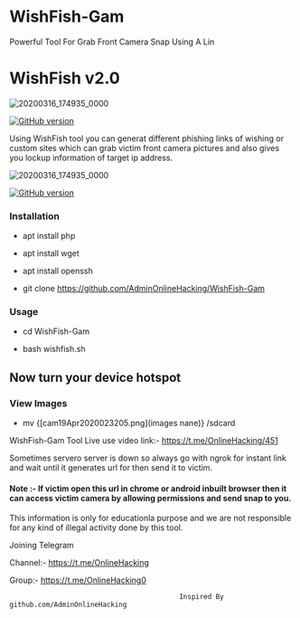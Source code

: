 # WishFish-Gam
Powerful Tool For Grab Front Camera Snap Using A Lin
<h1>WishFish v2.0</h1>


![20200316_174935_0000](https://encrypted-tbn0.gstatic.com/images?q=tbn%3AANd9GcRpMDe2RdBBI8MAEPcAuty0d0Lkfjn-qFsQjzh18FvP9b5Iw4Rd&usqp=CAU)

<p align="center">

<a href="https://github.com/AdminOnlineHacking/WishFish-Gam"><img title="GitHub version" src="https://img.shields.io/badge/version-2.0-blue" ></a>  

</p>
                                                   
<p>Using WishFish tool you can generat different phishing links of wishing or custom sites which can grab victim front camera pictures and also gives you lockup information of target ip address.

<p1>
  
  
  ![20200316_174935_0000](https://i.pinimg.com/originals/74/bd/30/74bd306f3167073a3470d44d8b936b1f.png)

<p align="center">

<a href="https://github.com/AdminOnlineHacking/WishFish-Gam"><img title="GitHub version" src="https://img.shields.io/badge/version-2.0-blue" ></a>  

</p>
  

<h3>Installation</h3>

* apt install php

* apt install wget

* apt install openssh

* git clone https://github.com/AdminOnlineHacking/WishFish-Gam

<h3>Usage</h3>

* cd WishFish-Gam


* bash wishfish.sh


<h2>Now turn your device hotspot</h3>


<h3>View Images</h3>

* mv {[cam19Apr2020023205.png](images nane)} /sdcard


WishFish-Gam Tool Live use video link:- https://t.me/OnlineHacking/451


<p>Sometimes servero server is down so always go with ngrok for instant link and wait until it generates url for then send it to victim.

</p>

 
<h4>Note :- If victim open this url in chrome or android inbuilt browser then it can access victim camera by allowing permissions and send snap to you.

</h4>

This information is only for educationla purpose and we are not responsible for any kind of illegal activity done by this tool.

Joining Telegram 


Channel:- https://t.me/OnlineHacking

Group:- https://t.me/OnlineHacking0

                                              Inspired By github.com/AdminOnlineHacking
